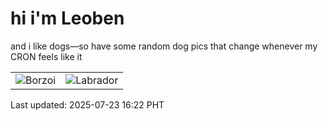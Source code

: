 # hi i'm Leoben

and i like dogs—so have some random dog pics that change whenever my CRON feels like it

|  |  |
|--------|----------|
| ![Borzoi](https://random-dog-vercel.vercel.app/api/random-borzoi?v=1753258946) | ![Labrador](https://random-dog-vercel.vercel.app/api/random-labrador?v=1753258946) |

Last updated: 2025-07-23 16:22 PHT
